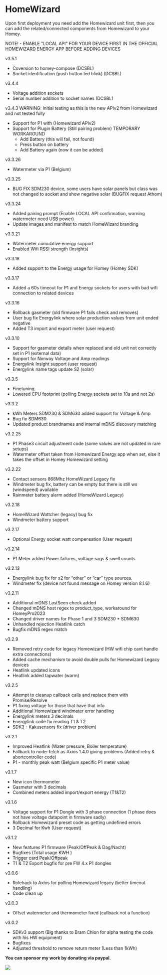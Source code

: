 # HomeWizard

Upon first deployment you need add the Homewizard unit first, then you can add the related/connected components from Homewizard to your Homey.

NOTE! - ENABLE "LOCAL API" FOR YOUR DEVICE FIRST IN THE OFFICIAL HOMEWIZARD ENERGY APP BEFORE ADDING DEVICES

v3.5.1
* Coversion to homey-compose (DCSBL)
* Socket identification (push button led blink) (DCSBL)

v3.4.4
* Voltage addition sockets
* Serial number addition to socket names (DCSBL)

v3.4.3
WARNING: Initial testing as this is the new APIv2 from Homewizard and not tested fully
* Support for P1 with (Homewizard APIv2)
* Support for Plugin Battery (Still pairing problem)
  TEMPORARY WORKAROUND 
    - Add Battery (this will fail, not found)
    - Press button on battery
    - Add Battery again (now it can be added)

v3.3.26
* Watermeter via P1 (Belgium)

v3.3.25
* BUG FIX SDM230 device, some users have solar panels but class was not changed to socket and show negative solar (BUGFIX request Athom)

v3.3.24
* Added pairing prompt (Enable LOCAL API confirmation, warning watermeter need USB power)
* Update images and manifest to match HomeWizard branding

v3.3.21
* Watermeter cumulative energy support
* Enabled Wifi RSSI strength (Insights)

v3.3.18
* Added support to the Energy usage for Homey (Homey SDK)

v3.3.17
* Added a 60s timeout for P1 and Energy sockets for users with bad wifi connection to related devices

v3.3.16
* Rollback gasmeter (old firmware P1 fails check and removes)
* User bug fix Energylink where solar production values from unit ended negative
* Added T3 import and export meter (user request)

v3.3.10
* Support for gasmeter details when replaced and old unit not correctly set in P1 (external data)
* Support for Norway Voltage and Amp readings
* Energylink Insight support (user request)
* Energylink name tags update S2 (solar)

v3.3.5
* Finetuning
* Lowered CPU footprint (polling Energy sockets set to 10s and not 2s)

v3.3.2
* kWh Meters SDM230 & SDM630 added support for Voltage & Amp
* Bug fix SDM630
* Updated product brandnames and internal mDNS discovery matching

v3.2.25
* P1 Phase3 circuit adjustment code (some values are not updated in rare setups)
* Watermeter offset taken from Homewizard Energy app when set, else it takes the offset in Homey Homewizard setting

v3.2.22
* Contact sensors 868Mhz HomeWizard Legacy fix
* Windmeter bug fix, battery can be empty but there is still ws (windspeed) available
* Rainmeter battery alarm added (HomeWizard Legacy)

v3.2.18
* HomeWizard Wattcher (legacy) bug fix
* Windmeter battery support

v3.2.17
* Optional Energy socket watt compensation (User request)

v3.2.14
* P1 Meter added Power failures, voltage sags & swell counts

v3.2.13
* Energylink bug fix for s2 for “other” or “car” type sources.
* Windmeter fix (device not found message on Homey version 8.1.6)

v3.2.11
* Additional mDNS LastSeen check added
* Changed mDNS host regex to product_type, workaround for HomeyPro2023
* Changed driver names for Phase 1 and 3 SDM230 * SDM630
* Unhandled rejection Heatlink catch
* Bugfix mDNS regex match

v3.2.9
* Removed retry code for legacy Homewizard (HW wifi chip cant handle extra connections)
* Added cache mechanism to avoid double pulls for Homewizard Legacy devices
* Heatlink updated icons
* Heatlink added tapwater (warm)

v3.2.5
* Attempt to cleanup callback calls and replace them with Promise/Resolve
* P1 fixing voltage for those that have that info
* Additional Homewizard windmeter error handling
* Energylink meters 3 decimals
* Energylink code fix reading T1 & T2
* SDK3 - Kakusensors fix (driver problem)

v3.2.1
* Improved Heatlink (Water pressure, Boiler temperature)
* Fallback to node-fetch as Axios 1.4.0 giving problems (Added retry & abortcontroller code)
* P1 - monthly peak watt (Belgium specific P1 meter value)

v3.1.7
* New icon thermometer
* Gasmeter with 3 decimals
* Combined meters added import/export energy (T1&T2)

v3.1.6
* Voltage support for P1 Dongle with 3 phase connection (1 phase does not have voltage datapoint in firmware sadly)
* Rollback Homewizard preset code as getting undefined errors
* 3 Decimal for Kwh (User request)

v3.1.2
* New features P1 firmware (Peak/OffPeak & Dag/Nacht)
* Bugfixes (Total usage KWH )
* Trigger card Peak/Offpeak
* T1 & T2 Export bugfix for pre FW 4.x P1 dongles

v3.0.6
* Roleback to Axios for polling Homewizard legacy (better timeout handling)
* Code clean up

v3.0.3
* Offset watermeter and thermometer fixed (callback not a function)

v3.0.2
* SDKv3 support (Big thanks to Bram Chlon for alpha testing the code with his HW equipment)
* Bugfixes
* Adjusted threshold to remove return meter (Less than 1kWh)




**You can sponsor my work by donating via paypal.**

[![](https://www.paypalobjects.com/en_US/i/btn/btn_donateCC_LG.gif)](https://www.paypal.com/paypalme2/jtebbens)
